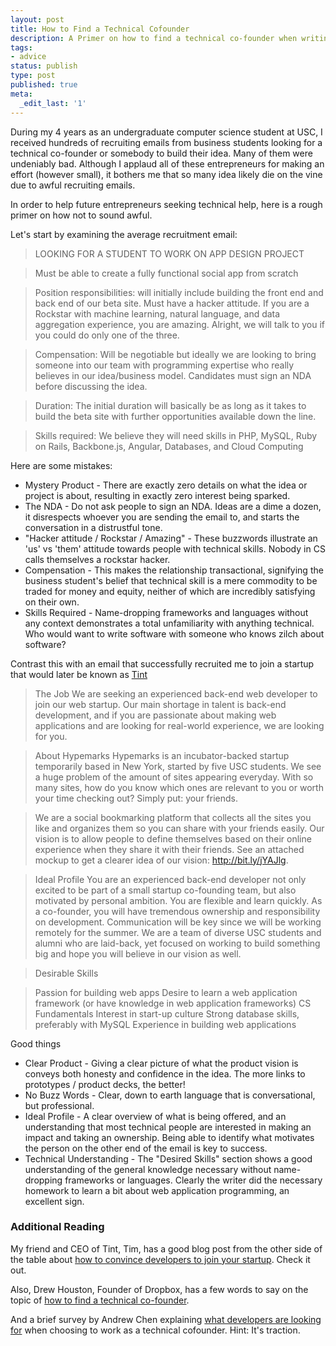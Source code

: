 ```yaml
---
layout: post
title: How to Find a Technical Cofounder
description: A Primer on how to find a technical co-founder when writing an email to a university CS Listserv
tags:
- advice
status: publish
type: post
published: true
meta:
  _edit_last: '1'
---
```

During my 4 years as an undergraduate computer science student at USC, I received hundreds of recruiting emails from business students looking for a technical co-founder or somebody to build their idea. Many of them were undeniably bad. Although I applaud all of these entrepreneurs for making an effort (however small), it bothers me that so many idea likely die on the vine due to awful recruiting emails.

In order to help future entrepreneurs seeking technical help, here is a rough primer on how not to sound awful.

Let's start by examining the average recruitment email:

> LOOKING FOR A STUDENT TO WORK ON APP DESIGN PROJECT

> Must be able to create a fully functional social app from scratch

> Position responsibilities: will initially include building the front end and back end of our beta site. Must have a hacker attitude. If you are a Rockstar with machine learning, natural language, and data aggregation experience, you are amazing. Alright, we will talk to you if you could do only one of the three.

> Compensation: Will be negotiable but ideally we are looking to bring someone into our team with programming expertise who really believes in our idea/business model. Candidates must sign an NDA before discussing the idea.

> Duration: The initial duration will  basically be as long as it takes to build the beta site with further opportunities available down the line.

> Skills required: We believe they will need skills in PHP, MySQL, Ruby on Rails, Backbone.js, Angular, Databases, and Cloud Computing

Here are some mistakes:

* Mystery Product - There are exactly zero details on what the idea or project is about, resulting in exactly zero interest being sparked.
* The NDA - Do not ask people to sign an NDA. Ideas are a dime a dozen, it disrespects whoever you are sending the email to, and starts the conversation in a distrustful tone.
* "Hacker attitude / Rockstar / Amazing" - These buzzwords illustrate an 'us' vs 'them' attitude towards people with technical skills. Nobody in CS calls themselves a rockstar hacker.
* Compensation - This makes the relationship transactional, signifying the business student's belief that technical skill is a mere commodity to be traded for money and equity, neither of which are incredibly satisfying on their own.
* Skills Required - Name-dropping frameworks and languages without any context demonstrates a total unfamiliarity with anything technical. Who would want to write software with someone who knows zilch about software?

Contrast this with an email that successfully recruited me to join a startup that would later be known as [Tint](http://www.tintup.com)

> The Job 
> We are seeking an experienced back-end web developer to join our web startup. Our main shortage in talent is back-end development, and if you are passionate about making web applications and are looking for real-world experience, we are looking for you.

> About Hypemarks 
> Hypemarks is an incubator-backed startup temporarily based in New York, started by five USC students.  We see a huge problem of the amount of sites appearing everyday. With so many sites, how do you know which ones are relevant to you or worth your time checking out? Simply put: your friends. 

> We are a social bookmarking platform that collects all the sites you like and organizes them so you can share with your friends easily. Our vision is to allow people to define themselves based on their online experience when they share it with their friends. See an attached mockup to get a clearer idea of our vision: http://bit.ly/jYAJlg.

> Ideal Profile 
> You are an experienced back-end developer not only excited to be part of a small startup co-founding team, but also motivated by personal ambition. You are flexible and learn quickly. As a co-founder, you will have tremendous ownership and responsibility on development. Communication will be key since we will be working remotely for the summer. We are a team of diverse USC students and alumni who are laid-back, yet focused on working to build something big and hope you will believe in our vision as well.

> Desirable Skills

> Passion for building web apps
> Desire to learn a web application framework (or have knowledge in web application frameworks)
> CS Fundamentals
> Interest in start-up culture
> Strong database skills, preferably with MySQL
> Experience in building web applications

Good things

* Clear Product - Giving a clear picture of what the product vision is conveys both honesty and confidence in the idea. The more links to prototypes / product decks, the better!
* No Buzz Words - Clear, down to earth language that is conversational, but professional. 
* Ideal Profile - A clear overview of what is being offered, and an understanding that most technical people are interested in making an impact and taking an ownership. Being able to identify what motivates the person on the other end of the email is key to success.
* Technical Understanding - The "Desired Skills" section shows a good understanding of the general knowledge necessary without name-dropping frameworks or languages. Clearly the writer did the necessary homework to learn a bit about web application programming, an excellent sign.

### Additional Reading

My friend and CEO of Tint, Tim, has a good blog post from the other side of the table about [how to convince developers to join your startup](http://www.tintup.com/blog/how-to-convince-developers-and-designers-to-join-your-startup/). Check it out.

Also, Drew Houston, Founder of Dropbox, has a few words to say on the topic of [how to find a technical co-founder](http://www.quora.com/Finding-Co-Founders/How-do-I-find-good-technical-co-founders).

And a brief survey by Andrew Chen explaining [what developers are looking for](http://andrewchen.co/2013/06/25/why-you-cant-find-a-technical-co-founder-guest-post/) when choosing to work as a technical cofounder. Hint: It's traction.


